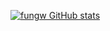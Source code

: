 [![fungw GitHub stats](https://github-readme-stats.vercel.app/api?username=anuraghazra&count_private=true&show_icons=true&theme=outrun)](https://github.com/anuraghazra/github-readme-stats)
